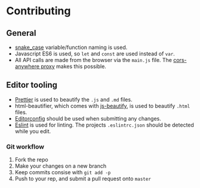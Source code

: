 # Contributing

## General

* [snake_case](https://en.wikipedia.org/wiki/Snake_case) variable/function
  naming is used.
* Javascript ES6 is used, so `let` and `const` are used instead of `var`.
* All API calls are made from the browser via the `main.js` file. The
  [cors-anywhere proxy](https://github.com/Rob--W/cors-anywhere) makes this
  possible.

## Editor tooling

* [Prettier](https://github.com/prettier/prettier) is used to beautify the `.js`
  and `.md` files.
* html-beautifier, which comes with [js-beautify](https://github.com/beautify-web/js-beautify), is used to
  beautify `.html` files.
* [Editorconfig](http://editorconfig.org/) should be used when submitting any
  changes.
* [Eslint](https://github.com/eslint/eslint) is used for linting. The projects `.eslintrc.json` should be detected while you edit.

### Git workflow

1.  Fork the repo
2.  Make your changes on a new branch
3.  Keep commits consise with `git add -p`
4.  Push to your rep, and submit a pull request onto `master`
